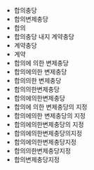 - 합의충당
- 합의변제충당
- 합의
- 합의충당 내지 계약충당
- 계약충당
- 계약
- 합의에 의한 변제충당
- 합의에의한 변제충당
- 합의의한 변제충당
- 합의의한변제충당
- 합의에의한변제충당
- 합의에 의한 변제충당의 지정
- 합의에의한 변제충당의 지정
- 합의에의한변제충당의 지정
- 합의에의한변제충당의지정
- 합의에의한변제충당지정
- 합의의한변제충당지정
- 합의변제충당지정
